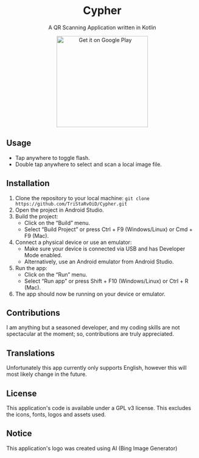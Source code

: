 <h1 align="center">Cypher</h1>

<p align="center">
A QR Scanning Application written in Kotlin
</p>
<p align="center">
    <a href="https://play.google.com/">
    <img alt="Get it on Google Play" src="https://play.google.com/intl/en_us/badges/static/images/badges/en_badge_web_generic.png" width="240">
  </a>
</p>

## Usage

* Tap anywhere to toggle flash.
* Double tap anywhere to select and scan a local image file.

## Installation

1. Clone the repository to your local machine: 
```git clone https://github.com/TriStaRvOiD/Cypher.git```
2. Open the project in Android Studio.
3. Build the project:
   - Click on the “Build” menu.
   - Select “Build Project” or press Ctrl + F9 (Windows/Linux) or Cmd + F9 (Mac).
4. Connect a physical device or use an emulator:
   - Make sure your device is connected via USB and has Developer Mode enabled.
   - Alternatively, use an Android emulator from Android Studio.
5. Run the app:
   - Click on the “Run” menu.
   - Select “Run app” or press Shift + F10 (Windows/Linux) or Ctrl + R (Mac).
6. The app should now be running on your device or emulator.

## Contributions
I am anything but a seasoned developer, and my coding skills are not spectacular at the moment; so, contributions are truly appreciated.

## Translations

Unfortunately this app currently only supports English, however this will most likely change in the future.

## License

This application's code is available under a GPL v3 license. This excludes the icons, fonts, logos and assets used.

## Notice
This application's logo was created using AI (Bing Image Generator)
